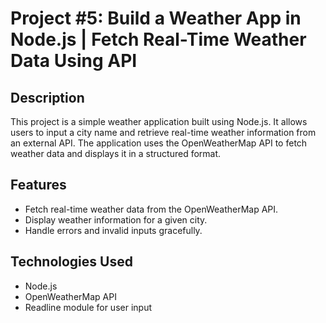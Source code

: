 # Project #5: Build a Weather App in Node.js | Fetch Real-Time Weather Data Using API

## Description

This project is a simple weather application built using Node.js. It allows users to input a city name and retrieve real-time weather information from an external API. The application uses the OpenWeatherMap API to fetch weather data and displays it in a structured format.

## Features

-   Fetch real-time weather data from the OpenWeatherMap API.
-   Display weather information for a given city.
-   Handle errors and invalid inputs gracefully.

## Technologies Used

-   Node.js
-   OpenWeatherMap API
-   Readline module for user input
